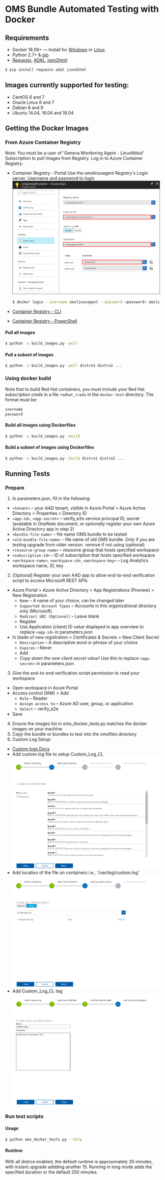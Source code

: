 
# OMS Bundle Automated Testing with Docker

## Requirements

* Docker 18.09+ — Install for [Windows](https://docs.docker.com/docker-for-windows/install/) or [Linux](https://docs.docker.com/install/)
* Python 2.7+ & [pip](https://pip.pypa.io/en/stable/installing/)
* [Requests](http://docs.python-requests.org/en/master/), [ADAL](https://github.com/AzureAD/azure-activedirectory-library-for-python), [json2html](https://github.com/softvar/json2html)

```bash
$ pip install requests adal json2html
```

## Images currently supported for testing:
* CentOS 6 and 7
* Oracle Linux 6 and 7
* Debian 8 and 9
* Ubuntu 14.04, 16.04 and 18.04

## Getting the Docker Images

### From Azure Container Registry

Note: You must be a user of 'Geneva Monitoring Agent - LinuxMdsd' Subscription to pull images from Registry.
Log in to Azure Container Registry:
- Container Registry - Portal
Use the omslinuxagent Registry's Login server, Username and password to login
![RegistryAccessKeys](pictures/RegistryAccessKeys.png?raw=true)

  ```bash
  $ docker login --username omslinuxagent --password <password> omslinuxagent.azurecr.io
  ```

- [Container Registry - CLI](https://docs.microsoft.com/en-us/azure/container-registry/container-registry-get-started-azure-cli#log-in-to-acr)
- [Container Registry - PowerShell](https://docs.microsoft.com/en-us/azure/container-registry/container-registry-get-started-powershell#log-in-to-registry)

#### Pull all images

```bash
$ python -u build_images.py -pull
```

#### Pull a subset of images

```bash
$ python -u build_images.py -pull distro1 distro2 ...
```

### Using docker build

Note that to build Red Hat containers, you must include your Red Hat subscription creds in a file `redhat_creds` in the `docker-test` directory. The format must be:

```
username
password
```

#### Build all images using Dockerfiles

```bash
$ python -u build_images.py -build
```

#### Build a subset of images using Dockerfiles

```bash
$ python -u build_images.py -build distro1 distro2 ...
```

## Running Tests

### Prepare

1. In parameters.json, fill in the following:
  - `<tenant>` – your AAD tenant, visible in Azure Portal > Azure Active Directory > Properties > Directory ID
  - `<app-id>`, `<app-secret>` – verify_e2e service principal ID, secret (available in OneNote document, or optionally register your own Azure Active Directory app in step 2)
  - `<bundle-file-name>` – file name OMS bundle to be tested
  - `<old-bundle-file-name>` - file name of old OMS bundle. Only if you are testing upgrade from older version. remove if not using (optional)
  - `<resource-group-name>` – resource group that hosts specified workspace
  - `<subscription-id>` – ID of subscription that hosts specified workspace
  - `<workspace-name>`, `<workspace-id>`, `<workspace-key>` – Log Analytics workspace name, ID, key
2. [Optional] Register your own AAD app to allow end-to-end verification script to access Microsoft REST APIs
  - Azure Portal > Azure Active Directory > App Registrations (Preview) > New Registration
    - `Name` – A name of your choice, can be changed later
    - `Supported Account Types` – Accounts in this organizational directory only (Microsoft)
    - `Redirect URI (Optional)` – Leave blank
    - Register
    - Use Application (client) ID value displayed in app overview to replace `<app-id>` in parameters.json
  - In blade of new registration > Certificates & Secrets > New Client Secret
    - `Description` – A descriptive word or phrase of your choice
    - `Expires` – Never
    - Add
    - *Copy down the new client secret value!* Use this to replace `<app-secret>` in parameters.json
3. Give the end-to-end verification script permission to read your workspace
  - Open workspace in Azure Portal
  - Access control (IAM) > Add
    - `Role` – Reader
    - `Assign access to` – Azure AD user, group, or application
    - `Select` – verify_e2e
  - Save
4. Ensure the images list in oms_docker_tests.py matches the docker images on your machine
5. Copy the bundle or bundles to test into the omsfiles directory
6. Custom Log Setup:
  - [Custom logs Docs](https://docs.microsoft.com/en-us/azure/log-analytics/log-analytics-data-sources-custom-logs)
  - Add custom.log file to setup Custom_Log_CL
    ![AddingCustomlogFile](pictures/AddingCustomlogFile.png?raw=true)
  - Add location of the file on containers i.e., '/var/log/custom.log'
    ![AddLocationofFile](pictures/AddLocationofFile.png?raw=true)
  - Add Custom_Log_CL tag
    ![AddingCustomlogTag](pictures/AddingCustomlogTag.png?raw=true)


### Run test scripts

#### Usage

```bash
$ python oms_docker_tests.py --help
```

#### Runtime

With all distros enabled, the default runtime is approximately 30 minutes, with instant upgrade addding another 15. Running in long mode adds the specified duration or the default 250 minutes.